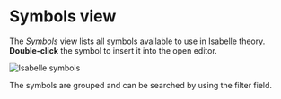 # Symbols view

The _Symbols_ view lists all symbols available to use in Isabelle theory. **Double-click** the symbol to insert it into the open editor.

![Isabelle symbols](../images/symbols-view.png)

The symbols are grouped and can be searched by using the filter field.

